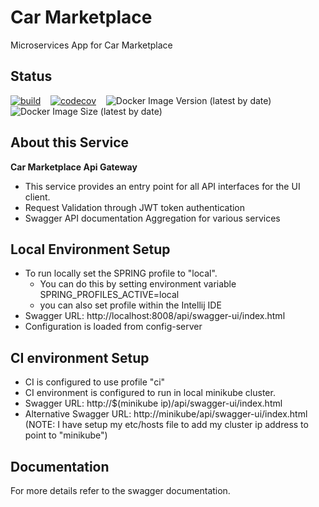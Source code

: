 # Car Marketplace

Microservices App for Car Marketplace

## Status

[![build](https://github.com/geekymon2/carmarketplace-apigateway/actions/workflows/build.yml/badge.svg)](https://github.com/geekymon2/carmarketplace-apigateway/actions/workflows/build.yml) &nbsp;&nbsp; [![codecov](https://codecov.io/gh/geekymon2/carmarketplace-apigateway/branch/main/graph/badge.svg?token=XTL0XCZ4JI)](https://codecov.io/gh/geekymon2/carmarketplace-apigateway) &nbsp;&nbsp; ![Docker Image Version (latest by date)](https://img.shields.io/docker/v/geekymon2/cm-apigateway) &nbsp;&nbsp; ![Docker Image Size (latest by date)](https://img.shields.io/docker/image-size/geekymon2/cm-apigateway)

## About this Service

**Car Marketplace Api Gateway**

* This service provides an entry point for all API interfaces for the UI client.
* Request Validation through JWT token authentication
* Swagger API documentation Aggregation for various services

## Local Environment Setup
* To run locally set the SPRING profile to "local".
    * You can do this by setting environment variable SPRING_PROFILES_ACTIVE=local
    * you can also set profile within the Intellij IDE
* Swagger URL: http://localhost:8008/api/swagger-ui/index.html
* Configuration is loaded from config-server

## CI environment Setup
* CI is configured to use profile "ci"
* CI environment is configured to run in local minikube cluster.
* Swagger URL: http://$(minikube ip)/api/swagger-ui/index.html
* Alternative Swagger URL: http://minikube/api/swagger-ui/index.html (NOTE: I have setup my etc/hosts file to add my cluster ip address to point to "minikube")

## Documentation

For more details refer to the swagger documentation.